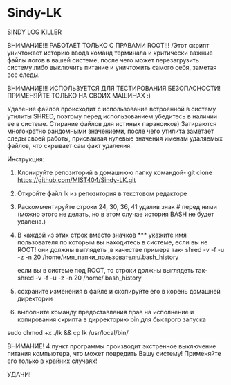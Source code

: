# Sindy-LK
SINDY LOG KILLER

ВНИМАНИЕ!!! РАБОТАЕТ ТОЛЬКО С ПРАВАМИ ROOT!!! 
/Этот скрипт уничтожает историю ввода команд терминала и критически важные
файлы логов в вашей системе, после чего может перезагрузить систему
либо выключить питание и уничтожить самого себя, заметая все следы.

ВНИМАНИЕ!!! ИСПОЛЬЗУЕТСЯ ДЛЯ ТЕСТИРОВАНИЯ БЕЗОПАСНОСТИ! ПРИМЕНЯЙТЕ ТОЛЬКО 
НА СВОИХ МАШИНАХ :)

Удаление файлов происходит с использование встроенной в систему утилиты SHRED,
поэтому перед использованием убедитесь в наличии ее в системе.
Стирание файлов для истиных параноиков) Затираются многократно рандомными значениеми,
после чего утилита заметает следы своей работы, присваивая нулевые значения именам удаляемых файлов,
что скрывает сам факт удаления.

Инструкция:

1. Клонируйте репозиторий в домашнюю папку командой-
   git clone https://github.com/MIST404/Sindy-LK.git
   
2. Откройте файл lk из репозитория в текстовом редакторе
3. Раскомментируйте строки 24, 30, 36, 41 удалив знак # перед ними (можно этого не делать, но в этом случае история BASH не 
   будет удалена.)
4. В каждой из этих строк вместо значков *** укажите имя пользователя по которым вы находитесь в системе, если вы не ROOT!
   они должны выглядеть ,в качестве примера так- 
     shred -v -f -u -z -n 20 /home/имя_папки_пользователя/.bash_history
     
     если вы в системе под ROOT, то строки должны выглядеть так-
     shred -v -f -u -z -n 20 /home/.bash_history
     
 5. сохраните изменения в файле и скопируйте его в корень домашней директории
 6. выполните команду предоставления прав на исполнение и копирования скрипта в дирректорию bin для быстрого запуска
 
   sudo chmod +x ./lk && cp lk /usr/local/bin/
   
   ВНИМАНИЕ!  4 пункт программы производит экстренное выключение питания компьютера, что может повредить Вашу систему! Применяйте
   его только в крайних случаях!
   
   УДАЧИ!
